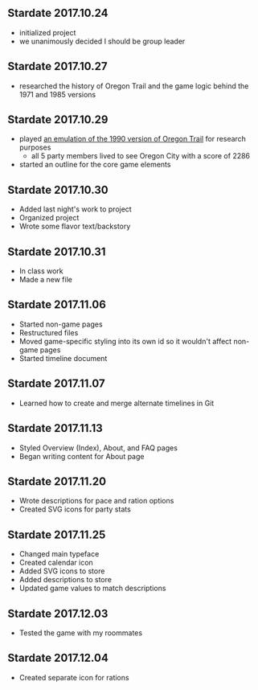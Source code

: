 ## Stardate 2017.10.24
- initialized project
- we unanimously decided I should be group leader

## Stardate 2017.10.27
- researched the history of Oregon Trail and the game logic behind the 1971 and 1985 versions

## Stardate 2017.10.29
- played [an emulation of the 1990 version of Oregon Trail](https://classicreload.com/oregon-trail.html) for research purposes
    - all 5 party members lived to see Oregon City with a score of 2286
- started an outline for the core game elements

## Stardate 2017.10.30
- Added last night's work to project
- Organized project 
- Wrote some flavor text/backstory

## Stardate 2017.10.31
- In class work
- Made a new file

## Stardate 2017.11.06
- Started non-game pages
- Restructured files
- Moved game-specific styling into its own id so it wouldn't affect non-game pages
- Started timeline document

## Stardate 2017.11.07
- Learned how to create and merge alternate timelines in Git

## Stardate 2017.11.13
- Styled Overview (Index), About, and FAQ pages
- Began writing content for About page

## Stardate 2017.11.20
- Wrote descriptions for pace and ration options
- Created SVG icons for party stats

## Stardate 2017.11.25
- Changed main typeface
- Created calendar icon
- Added SVG icons to store
- Added descriptions to store
- Updated game values to match descriptions

## Stardate 2017.12.03
- Tested the game with my roommates

## Stardate 2017.12.04
- Created separate icon for rations 
